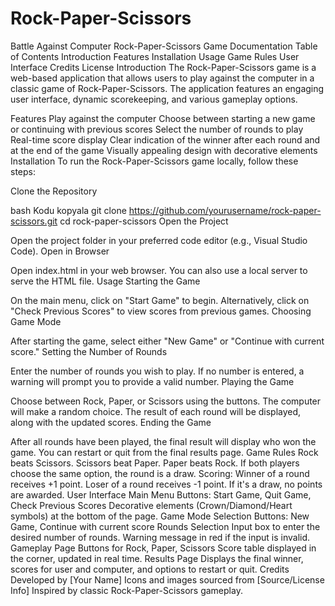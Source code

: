 # Rock-Paper-Scissors
 Battle Against Computer
Rock-Paper-Scissors Game Documentation
Table of Contents
Introduction
Features
Installation
Usage
Game Rules
User Interface
Credits
License
Introduction
The Rock-Paper-Scissors game is a web-based application that allows users to play against the computer in a classic game of Rock-Paper-Scissors. The application features an engaging user interface, dynamic scorekeeping, and various gameplay options.

Features
Play against the computer
Choose between starting a new game or continuing with previous scores
Select the number of rounds to play
Real-time score display
Clear indication of the winner after each round and at the end of the game
Visually appealing design with decorative elements
Installation
To run the Rock-Paper-Scissors game locally, follow these steps:

Clone the Repository

bash
Kodu kopyala
git clone https://github.com/yourusername/rock-paper-scissors.git
cd rock-paper-scissors
Open the Project

Open the project folder in your preferred code editor (e.g., Visual Studio Code).
Open in Browser

Open index.html in your web browser. You can also use a local server to serve the HTML file.
Usage
Starting the Game

On the main menu, click on "Start Game" to begin.
Alternatively, click on "Check Previous Scores" to view scores from previous games.
Choosing Game Mode

After starting the game, select either "New Game" or "Continue with current score."
Setting the Number of Rounds

Enter the number of rounds you wish to play. If no number is entered, a warning will prompt you to provide a valid number.
Playing the Game

Choose between Rock, Paper, or Scissors using the buttons.
The computer will make a random choice.
The result of each round will be displayed, along with the updated scores.
Ending the Game

After all rounds have been played, the final result will display who won the game.
You can restart or quit from the final results page.
Game Rules
Rock beats Scissors.
Scissors beat Paper.
Paper beats Rock.
If both players choose the same option, the round is a draw.
Scoring:
Winner of a round receives +1 point.
Loser of a round receives -1 point.
If it's a draw, no points are awarded.
User Interface
Main Menu
Buttons: Start Game, Quit Game, Check Previous Scores
Decorative elements (Crown/Diamond/Heart symbols) at the bottom of the page.
Game Mode Selection
Buttons: New Game, Continue with current score
Rounds Selection
Input box to enter the desired number of rounds.
Warning message in red if the input is invalid.
Gameplay Page
Buttons for Rock, Paper, Scissors
Score table displayed in the corner, updated in real time.
Results Page
Displays the final winner, scores for user and computer, and options to restart or quit.
Credits
Developed by [Your Name]
Icons and images sourced from [Source/License Info]
Inspired by classic Rock-Paper-Scissors gameplay.
